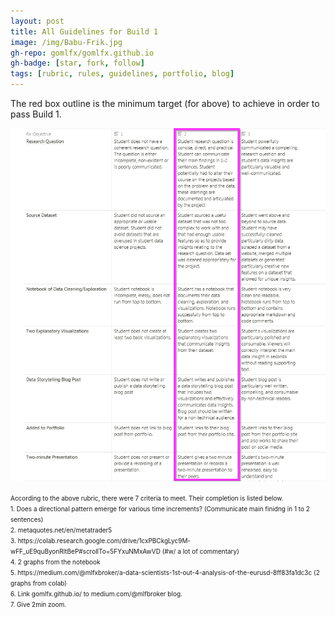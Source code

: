```yaml
---
layout: post
title: All Guidelines for Build 1
image: /img/Babu-Frik.jpg
gh-repo: gomlfx/gomlfx.github.io
gh-badge: [star, fork, follow]
tags: [rubric, rules, guidelines, portfolio, blog]
---
```


The red box outline is the minimum target (for above) to achieve in order to pass Build 1.  

![rubric](/img/rubric.png)

<font size="-2">
According to the above rubric, there were 7 criteria to meet. Their completion is listed below.<br>
1. Does a directional pattern emerge for various time increments? (Communicate main finidng in 1 to 2 sentences)<br>
2. metaquotes.net/en/metatrader5<br>
3. https://colab.research.google.com/drive/1cxPBCkgLyc9M-wFF_uE9quByonRltBeP#scrollTo=5FYxuNMxAwVD (#w/ a lot of commentary)<br>
4. 2 graphs from the notebook<br>
5. https://medium.com/@mlfxbroker/a-data-scientists-1st-out-4-analysis-of-the-eurusd-8ff83fa1dc3c (2 graphs from colab)<br>
6. Link gomlfx.github.io/ to medium.com/@mlfbroker blog.<br>
7. Give 2min zoom.<br>
</font>

